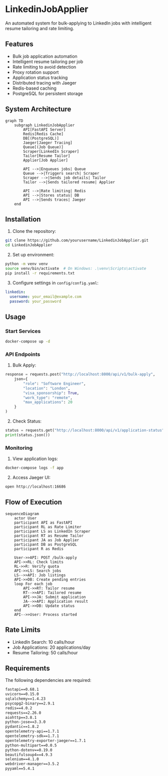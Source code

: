 # LinkedinJobApplier

An automated system for bulk-applying to LinkedIn jobs with intelligent resume tailoring and rate limiting.

## Features

- Bulk job application automation
- Intelligent resume tailoring per job
- Rate limiting to avoid detection
- Proxy rotation support
- Application status tracking
- Distributed tracing with Jaeger
- Redis-based caching
- PostgreSQL for persistent storage

## System Architecture

```mermaid
graph TD
    subgraph LinkedinJobApplier
        API[FastAPI Server]
        Redis[Redis Cache]
        DB[(PostgreSQL)]
        Jaeger[Jaeger Tracing]
        Queue[(Job Queue)]
        Scraper[LinkedIn Scraper]
        Tailor[Resume Tailor]
        Applier[Job Applier]

        API -->|Enqueues jobs| Queue
        Queue -->|Triggers search| Scraper
        Scraper -->|Sends job details| Tailor
        Tailor -->|Sends tailored resume| Applier
        
        API -->|Rate limiting| Redis
        API -->|Stores status| DB
        API -->|Sends traces| Jaeger
    end
```

## Installation

1. Clone the repository:
```bash
git clone https://github.com/yourusername/LinkedinJobApplier.git
cd LinkedinJobApplier
```

2. Set up environment:
```bash
python -m venv venv
source venv/bin/activate  # On Windows: .\venv\Scripts\activate
pip install -r requirements.txt
```

3. Configure settings in `config/config.yaml`:
```yaml
linkedin:
  username: your_email@example.com
  password: your_password
```

## Usage

### Start Services

```bash
docker-compose up -d
```

### API Endpoints

1. Bulk Apply:
```python
response = requests.post("http://localhost:8000/api/v1/bulk-apply", 
    json={
        "role": "Software Engineer",
        "location": "London",
        "visa_sponsorship": True,
        "work_type": "remote",
        "max_applications": 20
    }
)
```

2. Check Status:
```python
status = requests.get("http://localhost:8000/api/v1/application-status")
print(status.json())
```

### Monitoring

1. View application logs:
```bash
docker-compose logs -f app
```

2. Access Jaeger UI:
```bash
open http://localhost:16686
```

## Flow of Execution

```mermaid
sequenceDiagram
    actor User
    participant API as FastAPI
    participant RL as Rate Limiter
    participant LS as LinkedIn Scraper
    participant RT as Resume Tailor
    participant JA as Job Applier
    participant DB as PostgreSQL
    participant R as Redis

    User->>API: POST /bulk-apply
    API->>RL: Check limits
    RL->>R: Verify quota
    API->>LS: Search jobs
    LS-->>API: Job listings
    API->>DB: Create pending entries
    loop For each job
        API->>RT: Tailor resume
        RT-->>API: Tailored resume
        API->>JA: Submit application
        JA-->>API: Application result
        API->>DB: Update status
    end
    API-->>User: Process started
```

## Rate Limits

- LinkedIn Search: 10 calls/hour
- Job Applications: 20 applications/day
- Resume Tailoring: 50 calls/hour

## Requirements

The following dependencies are required:

```txt
fastapi==0.68.1
uvicorn==0.15.0
sqlalchemy==1.4.23
psycopg2-binary==2.9.1
redis==4.0.2
requests==2.26.0
aiohttp==3.8.1
python-jose==3.3.0
pydantic==1.8.2
opentelemetry-api==1.7.1
opentelemetry-sdk==1.7.1
opentelemetry-exporter-jaeger==1.7.1
python-multipart==0.0.5
python-dotenv==0.19.0
beautifulsoup4==4.9.3
selenium==4.1.0
webdriver-manager==3.5.2
pyyaml==5.4.1
```
